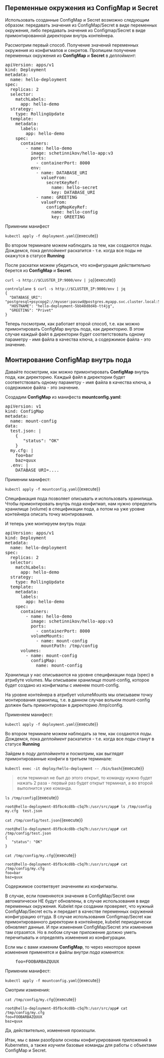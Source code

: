 ## Переменные окружения из ConfigMap и Secret
Использовать созданные ConfigMap и Secret возможно следующим образом: передавать значения из ConfigMap/Secret в виде переменных окружения, либо передавать значения из Configmap/Secret в виде примонтированной директории внутрь контейнера. 

Рассмотрим первый способ.  Получение значений переменных окружения из конфигмапов и секретов.
Пропишем получение переменных окружения из **ConfigMap** и **Secret** в *деплоймент*:

<pre class="file" data-filename="./deployment.yaml" data-target="replace">
apiVersion: apps/v1
kind: Deployment
metadata:
  name: hello-deployment
spec:
  replicas: 2
  selector:
    matchLabels:
      app: hello-demo
  strategy:
    type: RollingUpdate
  template:
    metadata:
      labels:
        app: hello-demo
    spec:
      containers:
        - name: hello-demo
          image: schetinnikov/hello-app:v3
          ports:
            - containerPort: 8000
          env:
            - name: DATABASE_URI
              valueFrom:
                secretKeyRef:
                  name: hello-secret
                  key: DATABASE_URI
            - name: GREETING
              valueFrom:
                configMapKeyRef:
                  name: hello-config
                  key: GREETING
</pre>



Применим манифест

`kubectl apply -f deployment.yaml`{{execute}}

Во втором терминале можем наблюдать за тем, как создаются *поды*. 
Дождемся, пока деплоймент раскатится - т.е. когда все поды не окажутся в статусе  **Running**

После раскатки можем убедиться, что конфигурация действительно берется из **СonfigMap** и **Secret**.

`curl -s http://$CLUSTER_IP:9000/env | jq`{{execute}}

```
controlplane $ curl -s http://$CLUSTER_IP:9000/env | jq
{
  "DATABASE_URI": "postgresql+psycopg2://myuser:passwd@postgres.myapp.svc.cluster.local:5432/myapp",
  "HOSTNAME": "hello-deployment-5bb48d8d4b-tt4jg",
  "GREETING": "Privet"
}
```
Теперь посмотрим, как работает второй способ, т.е. как можно примонтировать ConfigMap внутрь пода, как директорию. В этом случае каждый файл в директории будет соответствовать одному параметру - имя файла в качества ключа, а содержимое файла - это значение.

## Монтирование ConfigMap внутрь пода 


Давайте посмотрим, как можно примонтировать **ConfigMap** внутрь пода, как директорию. Каждый файл в директории будет соответствовать одному параметру - имя файла в качества ключа, а содержимое файла - это значение.

Создадим **ConfigMap** из манифеста **mountconfig.yaml**: 

<pre class="file" data-filename="./mountconfig.yaml" data-target="replace">
apiVersion: v1
kind: ConfigMap
metadata:
  name: mount-config
data:
  test.json: |
    {
       "status": "OK"
    }
  my.cfg: |
    foo=bar
    baz=quux
  .env: |
    DATABASE_URI=....
</pre>


Применим манифест:

`kubectl apply -f mountconfig.yaml`{{execute}}

Спецификация пода позволяет описывать и использовать хранилища.  Чтобы примонтировать внутрь пода конфигмап, нам нужно определить хранилище (volume) в спецификации пода, а потом на уже уровне контейнера описать точку монтирования. 

И теперь уже монтируем внутрь пода:

<pre class="file" data-filename="./deployment.yaml" data-target="replace">
apiVersion: apps/v1
kind: Deployment
metadata:
  name: hello-deployment
spec:
  replicas: 2
  selector:
    matchLabels:
      app: hello-demo
  strategy:
    type: RollingUpdate
  template:
    metadata:
      labels:
        app: hello-demo
    spec:
      containers:
        - name: hello-demo
          image: schetinnikov/hello-app:v3
          ports:
            - containerPort: 8000
          volumeMounts:
            - name: mount-config
              mountPath: /tmp/config
      volumes:
        - name: mount-config
          configMap:
            name: mount-config
</pre>

Хранилища у нас описываются на уровне спецификации пода (spec) в атрибуте volumes. Мы описываем хранилище mount-config, которое будет создано из конфигмапы с именем mount-config. 

На уровне контейнера в атрибует volumeMounts мы описываем точку монтирования хранилищ, т.е. в данном случае вольюм mount-config должен быть примонтирован в директорию /tmp/config. 

Применяем манифест:

`kubectl apply -f deployment.yaml`{{execute}}

Во втором терминале можем наблюдать за тем, как создаются *поды*. 
Дождемся, пока *деплоймент* раскатится - т.е. когда все *поды* станут в статусе **Running**

Зайдем в *поду* *деплоймента* и посмотрим, как выглядят примонтированные конфиги в третьем терминале:

`kubectl exec -it deploy/hello-deployment -- /bin/bash`{{execute}}

>  если терминал не был до этого открыт, то команду нужно будет нажать 2 раза - первый раз будет открыт терминал, а во второй выполнится уже команда.

`ls /tmp/config`{{execute}}

```
root@hello-deployment-85fbc4cd8b-c5q7h:/usr/src/app# ls /tmp/config
my.cfg  test.json
```


`cat /tmp/config/test.json`{{execute}}
```
root@hello-deployment-85fbc4cd8b-c5q7h:/usr/src/app# cat /tmp/config/test.json
{
   "status": "OK"
}
```

`cat /tmp/config/my.cfg`{{execute}}
```
root@hello-deployment-85fbc4cd8b-c5q7h:/usr/src/app# cat /tmp/config/my.cfg
foo=bar
baz=quux
```
Содержимое соответвует значениям из конфигмапы. 

В случае, если поменяются значения в ConfigMap/Secret они автоматически НЕ будут обновлены, в случае использования в виде переменных окружения. Kubelet при создании проверяет, что нужный ConfigMap/Secret есть и передает в качестве переменных окружений конфигурацию оттуда. В случае использования Configmap/Secret как примонтированного директории в контейнере, kubelet периодически обновляет данные. И при изменения ConfigMap/Secret эти изменения там отразятся. Но в любом случае приложение должно уметь перечитывать и определять изменения из конфигурации.

Если мы с вами изменим **ConfigMap**, то через некоторое время изменения применятся и файлы внутри *пода* изменятся:

<pre class="file" data-filename="./mountconfig.yaml" data-target="insert" data-marker="    foo=bar">
    foo=FOOBARBAZQUUX</pre>


Применим манифест:

`kubectl apply -f mountconfig.yaml`{{execute}}

Смотрим изменения:

`cat /tmp/config/my.cfg`{{execute}}
```
root@hello-deployment-85fbc4cd8b-c5q7h:/usr/src/app# cat /tmp/config/my.cfg
foo=FOOBARBAZQUUX
baz=quux
```

Да, действительно, изменения произошли. 

Итак, мы с вами разобрали основы конфигурирования приложений в Kubernetes, а также изучили базовые команды для работы с объектами ConfigMap и Secret. 